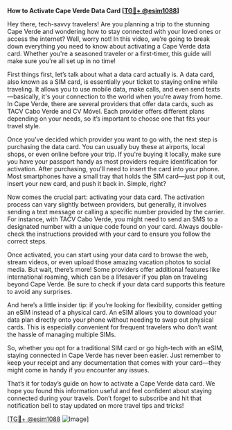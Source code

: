 **How to Activate Cape Verde Data Card [[TG💪+ @esim1088](https://t.me/s/esim1088)]**

Hey there, tech-savvy travelers! Are you planning a trip to the stunning Cape Verde and wondering how to stay connected with your loved ones or access the internet? Well, worry not! In this video, we’re going to break down everything you need to know about activating a Cape Verde data card. Whether you're a seasoned traveler or a first-timer, this guide will make sure you're all set up in no time!

First things first, let’s talk about what a data card actually is. A data card, also known as a SIM card, is essentially your ticket to staying online while traveling. It allows you to use mobile data, make calls, and even send texts—basically, it's your connection to the world when you're away from home. In Cape Verde, there are several providers that offer data cards, such as TACV Cabo Verde and CV Móvel. Each provider offers different plans depending on your needs, so it’s important to choose one that fits your travel style.

Once you've decided which provider you want to go with, the next step is purchasing the data card. You can usually buy these at airports, local shops, or even online before your trip. If you're buying it locally, make sure you have your passport handy as most providers require identification for activation. After purchasing, you'll need to insert the card into your phone. Most smartphones have a small tray that holds the SIM card—just pop it out, insert your new card, and push it back in. Simple, right?

Now comes the crucial part: activating your data card. The activation process can vary slightly between providers, but generally, it involves sending a text message or calling a specific number provided by the carrier. For instance, with TACV Cabo Verde, you might need to send an SMS to a designated number with a unique code found on your card. Always double-check the instructions provided with your card to ensure you follow the correct steps.

Once activated, you can start using your data card to browse the web, stream videos, or even upload those amazing vacation photos to social media. But wait, there’s more! Some providers offer additional features like international roaming, which can be a lifesaver if you plan on traveling beyond Cape Verde. Be sure to check if your data card supports this feature to avoid any surprises.

And here’s a little insider tip: if you’re looking for flexibility, consider getting an eSIM instead of a physical card. An eSIM allows you to download your data plan directly onto your phone without needing to swap out physical cards. This is especially convenient for frequent travelers who don’t want the hassle of managing multiple SIMs.

So, whether you opt for a traditional SIM card or go high-tech with an eSIM, staying connected in Cape Verde has never been easier. Just remember to keep your receipt and any documentation that comes with your card—they might come in handy if you encounter any issues.

That’s it for today’s guide on how to activate a Cape Verde data card. We hope you found this information useful and feel confident about staying connected during your travels. Don’t forget to subscribe and hit that notification bell to stay updated on more travel tips and tricks!

[[TG💪+ @esim1088](https://t.me/s/esim1088) ![Image](https://i.postimg.cc/Y0z9fWf4/image.png)]